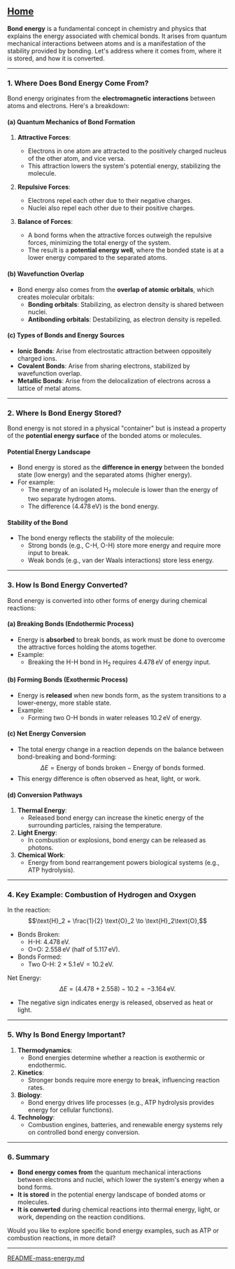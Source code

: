 [Home](https://t2m.io/VwvDcuw)
---

**Bond energy** is a fundamental concept in chemistry and physics that explains the energy associated with chemical bonds. It arises from quantum mechanical interactions between atoms and is a manifestation of the stability provided by bonding. Let's address where it comes from, where it is stored, and how it is converted.

---

### **1. Where Does Bond Energy Come From?**
Bond energy originates from the **electromagnetic interactions** between atoms and electrons. Here's a breakdown:

#### **(a) Quantum Mechanics of Bond Formation**
1. **Attractive Forces**:
   - Electrons in one atom are attracted to the positively charged nucleus of the other atom, and vice versa.
   - This attraction lowers the system's potential energy, stabilizing the molecule.

2. **Repulsive Forces**:
   - Electrons repel each other due to their negative charges.
   - Nuclei also repel each other due to their positive charges.

3. **Balance of Forces**:
   - A bond forms when the attractive forces outweigh the repulsive forces, minimizing the total energy of the system.
   - The result is a **potential energy well**, where the bonded state is at a lower energy compared to the separated atoms.

#### **(b) Wavefunction Overlap**
- Bond energy also comes from the **overlap of atomic orbitals**, which creates molecular orbitals:
  - **Bonding orbitals**: Stabilizing, as electron density is shared between nuclei.
  - **Antibonding orbitals**: Destabilizing, as electron density is repelled.

#### **(c) Types of Bonds and Energy Sources**
- **Ionic Bonds**: Arise from electrostatic attraction between oppositely charged ions.
- **Covalent Bonds**: Arise from sharing electrons, stabilized by wavefunction overlap.
- **Metallic Bonds**: Arise from the delocalization of electrons across a lattice of metal atoms.

---

### **2. Where Is Bond Energy Stored?**
Bond energy is not stored in a physical "container" but is instead a property of the **potential energy surface** of the bonded atoms or molecules.

#### **Potential Energy Landscape**
- Bond energy is stored as the **difference in energy** between the bonded state (low energy) and the separated atoms (higher energy).
- For example:
  - The energy of an isolated $\text{H}_2$ molecule is lower than the energy of two separate hydrogen atoms.
  - The difference ($4.478 \, \text{eV}$) is the bond energy.

#### **Stability of the Bond**
- The bond energy reflects the stability of the molecule:
  - Strong bonds (e.g., $\text{C-H}$, $\text{O-H}$) store more energy and require more input to break.
  - Weak bonds (e.g., van der Waals interactions) store less energy.

---

### **3. How Is Bond Energy Converted?**
Bond energy is converted into other forms of energy during chemical reactions:

#### **(a) Breaking Bonds (Endothermic Process)**
- Energy is **absorbed** to break bonds, as work must be done to overcome the attractive forces holding the atoms together.
- Example:
  - Breaking the $\text{H-H}$ bond in $\text{H}_2$ requires $4.478 \, \text{eV}$ of energy input.

#### **(b) Forming Bonds (Exothermic Process)**
- Energy is **released** when new bonds form, as the system transitions to a lower-energy, more stable state.
- Example:
  - Forming two $\text{O-H}$ bonds in water releases $10.2 \, \text{eV}$ of energy.

#### **(c) Net Energy Conversion**
- The total energy change in a reaction depends on the balance between bond-breaking and bond-forming:
  $$\Delta E = \text{Energy of bonds broken} - \text{Energy of bonds formed}.$$
- This energy difference is often observed as heat, light, or work.

#### **(d) Conversion Pathways**
1. **Thermal Energy**:
   - Released bond energy can increase the kinetic energy of the surrounding particles, raising the temperature.
2. **Light Energy**:
   - In combustion or explosions, bond energy can be released as photons.
3. **Chemical Work**:
   - Energy from bond rearrangement powers biological systems (e.g., ATP hydrolysis).

---

### **4. Key Example: Combustion of Hydrogen and Oxygen**
In the reaction:
$$\text{H}_2 + \frac{1}{2} \text{O}_2 \to \text{H}_2\text{O},$$
- Bonds Broken:
  - $\text{H-H}$: $4.478 \, \text{eV}$.
  - $\text{O=O}$: $2.558 \, \text{eV}$ (half of $5.117 \, \text{eV}$).
- Bonds Formed:
  - Two $\text{O-H}$: $2 \times 5.1 \, \text{eV} = 10.2 \, \text{eV}$.

Net Energy:
$$\Delta E = (4.478 + 2.558) - 10.2 = -3.164 \, \text{eV}.$$
- The negative sign indicates energy is released, observed as heat or light.

---

### **5. Why Is Bond Energy Important?**
1. **Thermodynamics**:
   - Bond energies determine whether a reaction is exothermic or endothermic.
2. **Kinetics**:
   - Stronger bonds require more energy to break, influencing reaction rates.
3. **Biology**:
   - Bond energy drives life processes (e.g., ATP hydrolysis provides energy for cellular functions).
4. **Technology**:
   - Combustion engines, batteries, and renewable energy systems rely on controlled bond energy conversion.

---

### **6. Summary**
- **Bond energy comes from** the quantum mechanical interactions between electrons and nuclei, which lower the system's energy when a bond forms.
- **It is stored** in the potential energy landscape of bonded atoms or molecules.
- **It is converted** during chemical reactions into thermal energy, light, or work, depending on the reaction conditions.

Would you like to explore specific bond energy examples, such as ATP or combustion reactions, in more detail?


---

[README-mass-energy.md](https://t2m.io/tTJQxnW)
